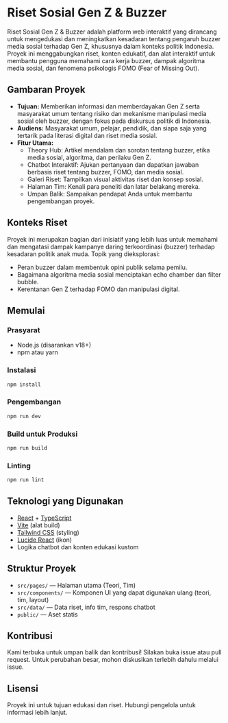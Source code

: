 # Riset Sosial Gen Z & Buzzer

Riset Sosial Gen Z & Buzzer adalah platform web interaktif yang dirancang untuk mengedukasi dan meningkatkan kesadaran tentang pengaruh buzzer media sosial terhadap Gen Z, khususnya dalam konteks politik Indonesia. Proyek ini menggabungkan riset, konten edukatif, dan alat interaktif untuk membantu pengguna memahami cara kerja buzzer, dampak algoritma media sosial, dan fenomena psikologis FOMO (Fear of Missing Out).

## Gambaran Proyek
- **Tujuan:** Memberikan informasi dan memberdayakan Gen Z serta masyarakat umum tentang risiko dan mekanisme manipulasi media sosial oleh buzzer, dengan fokus pada diskursus politik di Indonesia.
- **Audiens:** Masyarakat umum, pelajar, pendidik, dan siapa saja yang tertarik pada literasi digital dan riset media sosial.
- **Fitur Utama:**
  - Theory Hub: Artikel mendalam dan sorotan tentang buzzer, etika media sosial, algoritma, dan perilaku Gen Z.
  - Chatbot Interaktif: Ajukan pertanyaan dan dapatkan jawaban berbasis riset tentang buzzer, FOMO, dan media sosial.
  - Galeri Riset: Tampilkan visual aktivitas riset dan konsep sosial.
  - Halaman Tim: Kenali para peneliti dan latar belakang mereka.
  - Umpan Balik: Sampaikan pendapat Anda untuk membantu pengembangan proyek.

## Konteks Riset
Proyek ini merupakan bagian dari inisiatif yang lebih luas untuk memahami dan mengatasi dampak kampanye daring terkoordinasi (buzzer) terhadap kesadaran politik anak muda. Topik yang dieksplorasi:
- Peran buzzer dalam membentuk opini publik selama pemilu.
- Bagaimana algoritma media sosial menciptakan echo chamber dan filter bubble.
- Kerentanan Gen Z terhadap FOMO dan manipulasi digital.

## Memulai
### Prasyarat
- Node.js (disarankan v18+)
- npm atau yarn

### Instalasi
```bash
npm install
```

### Pengembangan
```bash
npm run dev
```

### Build untuk Produksi
```bash
npm run build
```

### Linting
```bash
npm run lint
```

## Teknologi yang Digunakan
- [React](https://react.dev/) + [TypeScript](https://www.typescriptlang.org/)
- [Vite](https://vitejs.dev/) (alat build)
- [Tailwind CSS](https://tailwindcss.com/) (styling)
- [Lucide React](https://lucide.dev/) (ikon)
- Logika chatbot dan konten edukasi kustom

## Struktur Proyek
- `src/pages/` — Halaman utama (Teori, Tim)
- `src/components/` — Komponen UI yang dapat digunakan ulang (teori, tim, layout)
- `src/data/` — Data riset, info tim, respons chatbot
- `public/` — Aset statis

## Kontribusi
Kami terbuka untuk umpan balik dan kontribusi! Silakan buka issue atau pull request. Untuk perubahan besar, mohon diskusikan terlebih dahulu melalui issue.

## Lisensi
Proyek ini untuk tujuan edukasi dan riset. Hubungi pengelola untuk informasi lebih lanjut. 